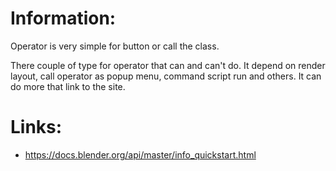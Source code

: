 # Information:
 Operator is very simple for button or call the class.

 There couple of type for operator that can and can't do. It depend on render layout, call operator as popup menu, command script run and others. It can do more that link to the site.

# Links:
 * https://docs.blender.org/api/master/info_quickstart.html

```


```